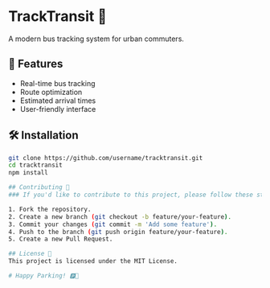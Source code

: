 # TrackTransit 🚌

A modern bus tracking system for urban commuters.

## 🚀 Features

- Real-time bus tracking
- Route optimization
- Estimated arrival times
- User-friendly interface

## 🛠️ Installation

```bash
git clone https://github.com/username/tracktransit.git
cd tracktransit
npm install

## Contributing 🤝
### If you'd like to contribute to this project, please follow these steps:

1. Fork the repository.
2. Create a new branch (git checkout -b feature/your-feature).
3. Commit your changes (git commit -m 'Add some feature').
4. Push to the branch (git push origin feature/your-feature).
5. Create a new Pull Request.

## License 📜
This project is licensed under the MIT License.

# Happy Parking! 🅿️🚀
